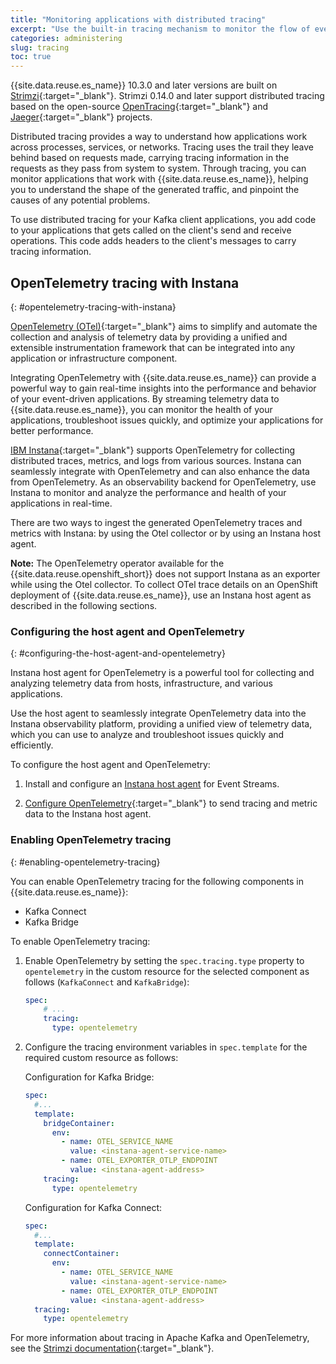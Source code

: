 ```yaml
---
title: "Monitoring applications with distributed tracing"
excerpt: "Use the built-in tracing mechanism to monitor the flow of events, find performance issues, and pinpoint problems with applications using Event Streams."
categories: administering
slug: tracing
toc: true
---
```


{{site.data.reuse.es_name}} 10.3.0 and later versions are built on [Strimzi](https://strimzi.io/){:target="_blank"}. Strimzi 0.14.0 and later support distributed tracing based on the open-source [OpenTracing](https://opentracing.io/){:target="_blank"} and [Jaeger](https://www.jaegertracing.io/){:target="_blank"} projects.

Distributed tracing provides a way to understand how applications work across processes, services, or networks. Tracing uses the trail they leave behind based on requests made, carrying tracing information in the requests as they pass from system to system. Through tracing, you can monitor applications that work with {{site.data.reuse.es_name}}, helping you to understand the shape of the generated traffic, and pinpoint the causes of any potential problems.

To use distributed tracing for your Kafka client applications, you add code to your applications that gets called on the client's send and receive operations. This code adds headers to the client's messages to carry tracing information.


## OpenTelemetry tracing with Instana
{: #opentelemetry-tracing-with-instana}

[OpenTelemetry (OTel)](https://opentelemetry.io/docs/){:target="_blank"} aims to simplify and automate the collection and analysis of telemetry data by providing a unified and extensible instrumentation framework that can be integrated into any application or infrastructure component.


Integrating OpenTelemetry with {{site.data.reuse.es_name}} can provide a powerful way to gain real-time insights into the performance and behavior of your event-driven applications. By streaming telemetry data to {{site.data.reuse.es_name}}, you can monitor the health of your applications, troubleshoot issues quickly, and optimize your applications for better performance.


[IBM Instana](https://www.ibm.com/docs/en/instana-observability/current){:target="_blank"} supports OpenTelemetry for collecting distributed traces, metrics, and logs from various sources. Instana can seamlessly integrate with OpenTelemetry and can also enhance the data from OpenTelemetry. As an observability backend for OpenTelemetry, use Instana to monitor and analyze the performance and health of your applications in real-time.

There are two ways to ingest the generated OpenTelemetry traces and metrics with Instana: by using the Otel collector or by using an Instana host agent.

**Note:** The OpenTelemetry operator available for the {{site.data.reuse.openshift_short}} does not support Instana as an exporter while using the Otel collector. To collect OTel trace details on an OpenShift deployment of {{site.data.reuse.es_name}}, use an Instana host agent as described in the following sections.


### Configuring the host agent and OpenTelemetry
{: #configuring-the-host-agent-and-opentelemetry}

Instana host agent for OpenTelemetry is a powerful tool for collecting and analyzing telemetry data from hosts, infrastructure, and various applications.


Use the host agent to seamlessly integrate OpenTelemetry data into the Instana observability platform, providing a unified view of telemetry data, which you can use to analyze and troubleshoot issues quickly and efficiently.

To configure the host agent and OpenTelemetry:
1. Install and configure an [Instana host agent](../../administering/cluster-health/#instana) for Event Streams.


2. [Configure OpenTelemetry](https://www.ibm.com/docs/en/instana-observability/current?topic=apis-opentelemetry#sending-otlp-data-to-instana-agent){:target="_blank"} to send tracing and metric data to the Instana host agent.

### Enabling OpenTelemetry tracing
{: #enabling-opentelemetry-tracing}

You can enable OpenTelemetry tracing for the following components in {{site.data.reuse.es_name}}:
- Kafka Connect
- Kafka Bridge

To enable OpenTelemetry tracing:
1. Enable OpenTelemetry by setting the `spec.tracing.type` property to `opentelemetry` in the custom resource for the selected component as follows (`KafkaConnect` and `KafkaBridge`):

   ```yaml
   spec:
       # ...
       tracing:
         type: opentelemetry
   ```

2. Configure the tracing environment variables in `spec.template` for the required custom resource as follows:

   Configuration for Kafka Bridge:
   ```yaml
   spec:
     #...
     template:
       bridgeContainer:
         env:
           - name: OTEL_SERVICE_NAME
             value: <instana-agent-service-name>
           - name: OTEL_EXPORTER_OTLP_ENDPOINT
             value: <instana-agent-address>
       tracing:
         type: opentelemetry
   ```

   Configuration for Kafka Connect:
   ```yaml
   spec:
     #...
     template:
       connectContainer:
         env:
           - name: OTEL_SERVICE_NAME
             value: <instana-agent-service-name>
           - name: OTEL_EXPORTER_OTLP_ENDPOINT
             value: <instana-agent-address>
     tracing:
       type: opentelemetry
   ```


For more information about tracing in Apache Kafka and OpenTelemetry, see the [Strimzi documentation](https://strimzi.io/blog/2023/03/01/opentelemetry/){:target="_blank"}.
